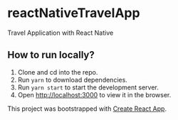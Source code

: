 # reactNativeTravelApp
Travel Application with React Native

## How to run locally?

1. Clone and cd into the repo.
2. Run `yarn` to download dependencies.
3. Run `yarn start` to start the development server.
4. Open [http://localhost:3000](http://localhost:3000) to view it in the browser.

This project was bootstrapped with [Create React App](https://github.com/facebook/create-react-app).
